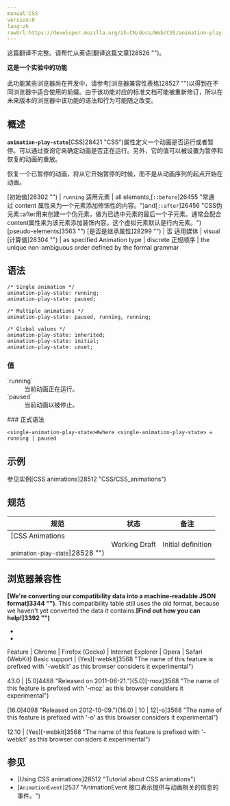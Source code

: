 ```yaml
---
manual:CSS
version:0
lang:zh
rawUrl:https://developer.mozilla.org/zh-CN/docs/Web/CSS/animation-play-state#Browser_compatibility
---
```




这篇翻译不完整。请帮忙从英语[翻译这篇文章]28526 "")。






**这是一个实验中的功能**<br></br>此功能某些浏览器尚在开发中，请参考[浏览器兼容性表格]28527 "")以得到在不同浏览器中适合使用的前缀。由于该功能对应的标准文档可能被重新修订，所以在未来版本的浏览器中该功能的语法和行为可能随之改变。




## 概述<a name="概述"></a>


**`animation-play-state`**[CSS]28421 "CSS")属性定义一个动画是否运行或者暂停。可以通过查询它来确定动画是否正在运行。另外，它的值可以被设置为暂停和恢复的动画的重放。



恢复一个已暂停的动画，将从它开始暂停的时候，而不是从动画序列的起点开始在动画。


[初始值]28302 "") | `running` 
适用元素 | all elements,[`::before`]26455 "常通过 content 属性来为一个元素添加修饰性的内容。")and[`::after`]26456 "CSS伪元素::after用来创建一个伪元素，做为已选中元素的最后一个子元素。通常会配合content属性来为该元素添加装饰内容。这个虚拟元素默认是行内元素。")[pseudo-elements]3563 "") 
[是否是继承属性]28299 "") | 否 
适用媒体 | visual 
[计算值]28304 "") | as specified 
Animation type | discrete 
正规顺序 | the unique non-ambiguous order defined by the formal grammar 


## 语法<a name="语法"></a>

```
/* Single animation */
animation-play-state: running;
animation-play-state: paused;

/* Multiple animations */
animation-play-state: paused, running, running;

/* Global values */
animation-play-state: inherited;
animation-play-state: initial;
animation-play-state: unset;
```

### 值<a name="值"></a>
<dl><dt id=''>`running`</dt><dd>当前动画正在运行。</dd><dt id=''>`paused`</dt><dd>当前动画以被停止。</dd></dl>
### 正式语法<a name="正式语法"></a>

```
<single-animation-play-state>#where <single-animation-play-state> = running | paused

```

## 示例<a name="示例"></a>


参见实例[CSS animations]28512 "CSS/CSS_animations")


## 规范<a name="规范"></a>

规范 | 状态 | 备注 
 ---  |  ---  |  ---  | 
[CSS Animations<br></br><small>animation-play-state</small>]28528 "") | Working Draft | Initial definition 


## 浏览器兼容性<a name="浏览器兼容性"></a>


**[We&#39;re converting our compatibility data into a machine-readable JSON format]3344 "")**. This compatibility table still uses the old format, because we haven&#39;t yet converted the data it contains.**[Find out how you can help!]3392 "")**


* 
* 

Feature | Chrome | Firefox (Gecko) | Internet Explorer | Opera | Safari (WebKit) 
Basic support | (Yes)[-webkit]3568 "The name of this feature is prefixed with '-webkit' as this browser considers it experimental")<br></br>43.0 | [5.0]4488 "Released on 2011-06-21.")(5.0)[-moz]3568 "The name of this feature is prefixed with '-moz' as this browser considers it experimental")<br></br>[16.0]4098 "Released on 2012-10-09.")(16.0) | 10 | 12[-o]3568 "The name of this feature is prefixed with '-o' as this browser considers it experimental")<br></br>12.10 | (Yes)[-webkit]3568 "The name of this feature is prefixed with '-webkit' as this browser considers it experimental") 




## 参见<a name="参见"></a>

* [Using CSS animations]28512 "Tutorial about CSS animations")
* [`AnimationEvent`]2537 "AnimationEvent 接口表示提供与动画相关的信息的事件。")



